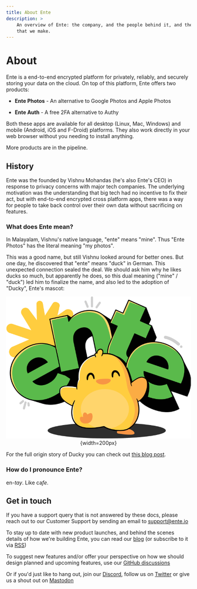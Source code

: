 ```yaml
---
title: About Ente
description: >
    An overview of Ente: the company, and the people behind it, and the products
    that we make.
---
```


# About

Ente is a end-to-end encrypted platform for privately, reliably, and securely
storing your data on the cloud. On top of this platform, Ente offers two
products:

- **Ente Photos** - An alternative to Google Photos and Apple Photos

- **Ente Auth** - A free 2FA alternative to Authy

Both these apps are available for all desktop (Linux, Mac, Windows) and mobile
(Android, iOS and F-Droid) platforms. They also work directly in your web
browser without you needing to install anything.

More products are in the pipeline.

## History

Ente was the founded by Vishnu Mohandas (he's also Ente's CEO) in response to
privacy concerns with major tech companies. The underlying motivation was the
understanding that big tech had no incentive to fix their act, but with
end-to-end encrypted cross platform apps, there was a way for people to take
back control over their own data without sacrificing on features.

### What does Ente mean?

In Malayalam, Vishnu's native language, "ente" means "mine". Thus "Ente Photos"
has the literal meaning "my photos".

This was a good name, but still Vishnu looked around for better ones. But one
day, he discovered that "ente" means "duck" in German. This unexpected
connection sealed the deal. We should ask him why he likes ducks so much, but
apparently he does, so this dual meaning ("mine" / "duck") led him to finalize
the name, and also led to the adoption of "Ducky", Ente's mascot:

<div align="center">

![Ente's mascot, Ducky](ducky.png){width=200px}

</div>

For the full origin story of Ducky you can check out
[this blog post](https://ente.io/blog/ducky/).

### How do I pronounce Ente?

en-_tay_. Like ca<i>fe</i>.

## Get in touch

If you have a support query that is not answered by these docs, please reach out
to our Customer Support by sending an email to support@ente.io

To stay up to date with new product launches, and behind the scenes details of
how we're building Ente, you can read our [blog](https://ente.io/blog) (or
subscribe to it via [RSS](https://ente.io/blog/rss.xml))

To suggest new features and/or offer your perspective on how we should design
planned and upcoming features, use our
[GitHub discussions](https://github.com/ente-io/ente/discussions)

Or if you'd just like to hang out, join our
[Discord](https://discord.gg/z2YVKkycX3), follow us on
[Twitter](https://twitter.com/enteio) or give us a shout out on
[Mastodon](https://mstdn.social/@ente)
